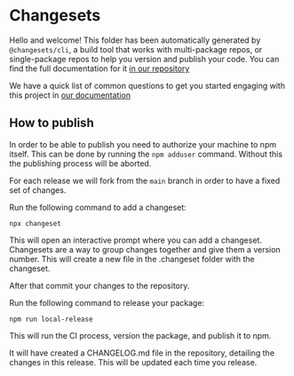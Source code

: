 # Changesets

Hello and welcome! This folder has been automatically generated by `@changesets/cli`, a build tool that works
with multi-package repos, or single-package repos to help you version and publish your code. You can
find the full documentation for it [in our repository](https://github.com/changesets/changesets)

We have a quick list of common questions to get you started engaging with this project in
[our documentation](https://github.com/changesets/changesets/blob/main/docs/common-questions.md)

## How to publish

In order to be able to publish you need to authorize your machine to npm itself. This can be done by
running the `npm adduser` command. Without this the publishing process will be aborted.

For each release we will fork from the `main` branch in order to have a fixed set of changes.

Run the following command to add a changeset:

```shell
npx changeset
```

This will open an interactive prompt where you can add a changeset.
Changesets are a way to group changes together and give them a version number.
This will create a new file in the .changeset folder with the changeset.

After that commit your changes to the repository.

Run the following command to release your package:

```shell
npm run local-release
```

This will run the CI process, version the package, and publish it to npm.

It will have created a CHANGELOG.md file in the repository, detailing the changes in this release. This will be updated each time you release.
